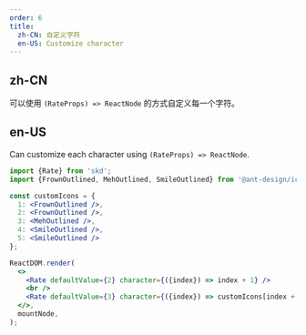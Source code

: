 ```yaml
---
order: 6
title:
  zh-CN: 自定义字符
  en-US: Customize character
---
```


## zh-CN

可以使用 `(RateProps) => ReactNode` 的方式自定义每一个字符。

## en-US

Can customize each character using `(RateProps) => ReactNode`.

```jsx
import {Rate} from 'skd';
import {FrownOutlined, MehOutlined, SmileOutlined} from '@ant-design/icons';

const customIcons = {
  1: <FrownOutlined />,
  2: <FrownOutlined />,
  3: <MehOutlined />,
  4: <SmileOutlined />,
  5: <SmileOutlined />
};

ReactDOM.render(
  <>
    <Rate defaultValue={2} character={({index}) => index + 1} />
    <br />
    <Rate defaultValue={3} character={({index}) => customIcons[index + 1]} />
  </>,
  mountNode,
);
```
